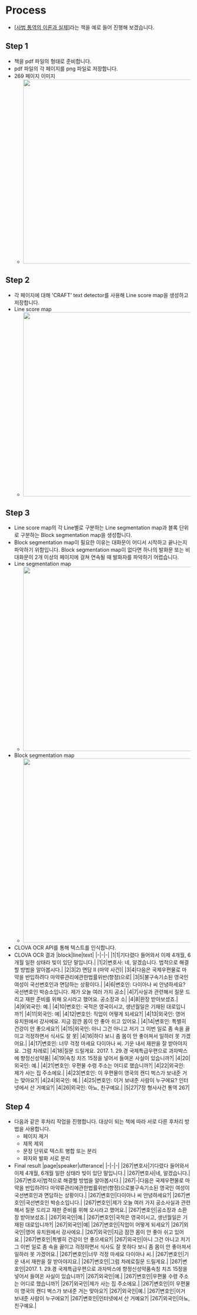 # Process
- [[사법 통역의 이론과 실제]](https://www.aladin.co.kr/shop/wproduct.aspx?ItemId=105588449)라는 책을 예로 들어 진행해 보겠습니다.
## Step 1
- 책을 pdf 파일의 형태로 준비합니다.
- pdf 파일의 각 페이지를 png 파일로 저장합니다.
- 269 페이지 이미지
    - <img src="https://i.imgur.com/HlRJnwg.jpg" width="500">
## Step 2
- 각 페이지에 대해 'CRAFT' text detector를 사용해 Line score map을 생성하고 저장합니다.
- Line score map
    - <img src="https://i.imgur.com/4jQnSpN.png" width="500">
## Step 3
- Line score map의 각 Line별로 구분하는 Line segmentation map과 블록 단위로 구분하는 Block segmentation map을 생성합니다.
- Block segmentation map이 필요한 이유는 대화문이 어디서 시작하고 끝나는지 파악하기 위함입니다. Block segmentation map이 없다면 하나의 발화문 또는 비대화문이 2개 이상의 페이지에 걸쳐 연속될 때 발화자를 파악하기 어렵습니다.
- Line segmentation map
    - <img src="https://i.imgur.com/CzMb18y.png" width="500">
- Block segmentation map
    - <img src="https://i.imgur.com/H2DXlZP.png" width="500">
- CLOVA OCR API를 통해 텍스트를 인식합니다.
- CLOVA OCR 결과
    |block|line|text|
    |-|-|-|
    |1|1|기다렸다 들어와서 이제 4개월, 6개월 일한 상태라 빚이 있단 말입니다.|
    |1|2|변호사: 네, 알겠습니다. 법적으로 해결할 방법을 알아봅시다.|
    |2|3|2) 면담 Ⅱ (마약 사건)|
    |3|4|다음은 국제우편물로 마약을 반입하려다 마약류관리에관한법률위반(향정)으로|
    |3|5|불구속기소된 영국인 여성이 국선변호인과 면담하는 상황이다.|
    |4|6|변호인: 다이아나 씨 안녕하세요? 국선변호인 박승소입니다. 제가 오늘 여러 가지 공소|
    |4|7|사실과 관련해서 질문 드리고 재판 준비를 위해 오시라고 했어요. 공소장과 소|
    |4|8|환장 받아보셨죠.|
    |4|9|외국인: 예.|
    |4|10|변호인: 국적은 영국이시고, 생년월일은 기재된 대로입니까?|
    |4|11|외국인: 예|
    |4|12|변호인: 직업이 어떻게 되세요?|
    |4|13|외국인: 영어 유치원에서 강사에요. 지금 잠깐 몸이 안 좋아 쉬고 있어요.|
    |4|14|변호인: 특별히 건강이 안 좋으세요?|
    |4|15|외국인: 아니 그건 아니고 저기 그 이번 일로 좀 속을 끓이고 걱정하면서 식사도 잘 못|
    |4|16|하다 보니 좀 몸이 안 좋아져서 일하러 못 가겠어요.|
    |4|17|변호인: 너무 걱정 마세요 다이아나 씨. 기운 내서 재판을 잘 받아야지요. 그럼 차례로|
    |4|18|질문 드릴게요. 2017. 1. 29.경 국제특급우편으로 과자박스에 향정신성약품|
    |4|19|속칭 치즈 15정을 넣어서 들여온 사실이 있습니까?|
    |4|20|외국인: 예.|
    |4|21|변호인: 우편물 수령 주소는 어디로 했습니까?|
    |4|22|외국인: 제가 사는 집 주소에요.|
    |4|23|변호인: 이 우편물이 영국의 캔디 벅스가 보내준 거는 맞아요?|
    |4|24|외국인: 예.|
    |4|25|변호인: 이거 보내준 사람이 누구에요? 인터넷에서 산 거예요?|
    |4|26|외국인: 아뇨, 친구예요.|
    |5|27|7장 형사사건 통역 267|
## Step 4
- 다음과 같은 후처리 작업을 진행합니다. 대상이 되는 책에 따라 서로 다른 후처리 방법을 사용합니다.
    - 페이지 제거
    - 제목 제외
    - 문장 단위로 텍스트 병합 또는 분리
    - 화자와 발화 서로 분리
- Final result
    |page|speaker|utterance|
    |-|-|-|
    |267|변호사|기다렸다 들어와서 이제 4개월, 6개월 일한 상태라 빚이 있단 말입니다.|
    |267|변호사|네, 알겠습니다.|
    |267|변호사|법적으로 해결할 방법을 알아봅시다.|
    |267|-|다음은 국제우편물로 마약을 반입하려다 마약류관리에관한법률위반(향정)으로불구속기소된 영국인 여성이 국선변호인과 면담하는 상황이다.|
    |267|변호인|다이아나 씨 안녕하세요?|
    |267|변호인|국선변호인 박승소입니다.|
    |267|변호인|제가 오늘 여러 가지 공소사실과 관련해서 질문 드리고 재판 준비를 위해 오시라고 했어요.|
    |267|변호인|공소장과 소환장 받아보셨죠.|
    |267|외국인|예.|
    |267|변호인|국적은 영국이시고, 생년월일은 기재된 대로입니까?|
    |267|외국인|예|
    |267|변호인|직업이 어떻게 되세요?|
    |267|외국인|영어 유치원에서 강사에요.|
    |267|외국인|지금 잠깐 몸이 안 좋아 쉬고 있어요.|
    |267|변호인|특별히 건강이 안 좋으세요?|
    |267|외국인|아니 그건 아니고 저기 그 이번 일로 좀 속을 끓이고 걱정하면서 식사도 잘 못하다 보니 좀 몸이 안 좋아져서 일하러 못 가겠어요.|
    |267|변호인|너무 걱정 마세요 다이아나 씨.|
    |267|변호인|기운 내서 재판을 잘 받아야지요.|
    |267|변호인|그럼 차례로질문 드릴게요.|
    |267|변호인|2017. 1. 29.경 국제특급우편으로 과자박스에 향정신성약품속칭 치즈 15정을 넣어서 들여온 사실이 있습니까?|
    |267|외국인|예.|
    |267|변호인|우편물 수령 주소는 어디로 했습니까?|
    |267|외국인|제가 사는 집 주소에요.|
    |267|변호인|이 우편물이 영국의 캔디 벅스가 보내준 거는 맞아요?|
    |267|외국인|예.|
    |267|변호인|이거 보내준 사람이 누구에요?|
    |267|변호인|인터넷에서 산 거예요?|
    |267|외국인|아뇨, 친구예요.|
